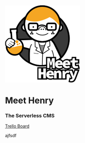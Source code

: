 ![Meet Henry](https://raw.githubusercontent.com/gregdaynes/henry/master/Slice.png)

# Meet Henry
### The Serverless CMS


[Trello Board](https://trello.com/b/0SfpZUIM)

ajfsdf